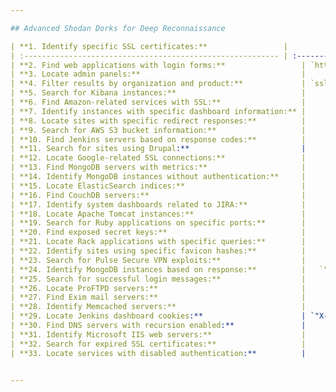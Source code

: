 ```yaml
---   

## Advanced Shodan Dorks for Deep Reconnaissance

| **1. Identify specific SSL certificates:**                 |              `ssl.cert.subject.cn:"target.com"<br>`               |
| :--------------------------------------------------------- | :---------------------------------------------------------------: |
| **2. Find web applications with login forms:**                 | `http.html:"Login" http.html:"username" http.html:"password"<br>` |
| **3. Locate admin panels:**                                    |                     `http.title:"Admin"<br>`                      |
| **4. Filter results by organization and product:**             | `ssl:"target.com" org:"Cloudflare, Inc." product:"nginx" 200<br>` |
| **5. Search for Kibana instances:**                            |            `kibana content-length:217 net:"cidr"<br>`             |
| **6. Find Amazon-related services with SSL:**                  |                  `org:"Amazon" ssl:"target"<br>`                  |
| **7. Identify instances with specific dashboard information:** |      `html:"Dashboard Jenkins" http.component:"jenkins"<br>`      |
| **8. Locate sites with specific redirect responses:**          |                   `http.title:"302 Found"<br>`                    |
| **9. Search for AWS S3 bucket information:**                   |                     `X-Amz-Bucket-Region<br>`                     |
| **10. Find Jenkins servers based on response codes:**          |                        `x-jenkins 200<br>`                        |
| **11. Search for sites using Drupal:**                         |                    `X-Generator: Drupal 7<br>`                    |
| **12. Locate Google-related SSL connections:**                 |                        `ssl:"Google"<br>`                         |
| **13. Find MongoDB servers with metrics:**                     |       `all:"mongodb server information" all:"metrics"<br>`        |
| **14. Identify MongoDB instances without authentication:**     |         `port:27017 -all:"partially" all:"fs.files"<br>`          |
| **15. Locate ElasticSearch indices:**                          |              `port:"9200" all:"elastic indices"<br>`              |
| **16. Find CouchDB servers:**                                  |                      `product:"CouchDB"<br>`                      |
| **17. Identify system dashboards related to JIRA:**            |             `title:"system dashboard" html:jira<br>`              |
| **18. Locate Apache Tomcat instances:**                        |                   `product:"apache tomcat"<br>`                   |
| **19. Search for Ruby applications on specific ports:**        |                `http.component:ruby port:3000<br>`                |
| **20. Find exposed secret keys:**                              |                   `html:"secret_key_base"<br>`                    |
| **21. Locate Rack applications with specific queries:**        |              `http.html:QUERY ssl:"domain.com"<br>`               |
| **22. Identify sites using specific favicon hashes:**          |               `http.favicon.hash:81586312 200<br>`                |
| **23. Search for Pulse Secure VPN exploits:**                  |           `html:/dana-na/ Pulse Secure VPN exploit<br>`           |
| **24. Identify MongoDB instances based on response:**          |   `"MongoDB Server Information" port:27017 -authentication<br>`   |
| **25. Search for successful login messages:**                  |            `"220" "230 Login successful." port:21<br>`            |
| **26. Locate ProFTPD servers:**                                |                       `proftpd port:21<br>`                       |
| **27. Find Exim mail servers:**                                |                  `port:"25" product:"exim"<br>`                   |
| **28. Identify Memcached servers:**                            |              `port:"11211" product:"Memcached"<br>`               |
| **29. Locate Jenkins dashboard cookies:**                      | `"X-Jenkins" "Set-Cookie: JSESSIONID" http.title:"Dashboard"<br>` |
| **30. Find DNS servers with recursion enabled:**               |                `"port: 53" Recursion: Enabled<br>`                |
| **31. Identify Microsoft IIS web servers:**                    |                `product:"Microsoft IIS httpd"<br>`                |
| **32. Search for expired SSL certificates:**                   |                    `ssl.cert.expired:true<br>`                    |
| **33. Locate services with disabled authentication:**          |             `"Authentication: disabled" port:445<br>`             |


---
```


